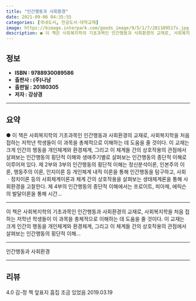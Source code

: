 ```yaml
---
title: "인간행동과 사회환경"
date: 2021-09-06 04:35:55
categories: [국내도서, 전공도서-대학교재]
image: https://bimage.interpark.com/goods_image/9/5/1/7/281109517s.jpg
description: ● 이 책은 사회복지학의 기초과목인 인간행동과 사회환경의 교재로, 사회복지학을 처음 접하는 저학년 학생들이 이 과목을 총체적으로 이해하는 데 도움을 줄 것이다. 이 교재는 크게 인간의 행동을 개인체계와 환경체계, 그리고 이 체계들 간의 상호작용의 관점에서 살펴보는 인간행동의 횡단적 이
---
```


## **정보**

- **ISBN : 9788930089586**
- **출판사 : (주)나남**
- **출판일 : 20180305**
- **저자 : 강상경**

------



## **요약**

●  이 책은 사회복지학의 기초과목인 인간행동과 사회환경의 교재로, 사회복지학을 처음 접하는 저학년 학생들이 이 과목을 총체적으로 이해하는 데 도움을 줄 것이다. 이 교재는 크게 인간의 행동을 개인체계와 환경체계, 그리고 이 체계들 간의 상호작용의 관점에서 살펴보는 인간행동의 횡단적 이해와 생애주기별로 살펴보는 인간행동의 종단적 이해로 이루어져 있다. 제 2부와 3부의 인간행동의 횡단적 이해는 정신분석이론, 인본주의 이론, 행동주의 이론, 인지이론 등 개인체계 내적 이론을 통해 인간행동을 탐구하고, 사회ㆍ정치이론 등의 사회체계이론과 체계 간의 상호작용을 살펴보는 생태체계론을 통해 사회환경을 고찰한다. 제 4부의 인간행동의 종단적 이해에서는 프로이트, 피아제, 에릭슨의 발달이론을 통해 시간...

------

이 책은 사회복지학의 기초과목인 인간행동과 사회환경의 교재로, 사회복지학을 처음 접하는 저학년 학생들이 이 과목을 총체적으로 이해하는 데 도움을 줄 것이다. 이 교재는 크게 인간의 행동을 개인체계와 환경체계, 그리고 이 체계들 간의 상호작용의 관점에서 살펴보는 인간행동의 횡단적 이해... 

------


인간행동과 사회환경 

------


## **리뷰** 

4.0 김-정 책 앞표지 흠집 조금 있었음 2019.03.19 <br/>